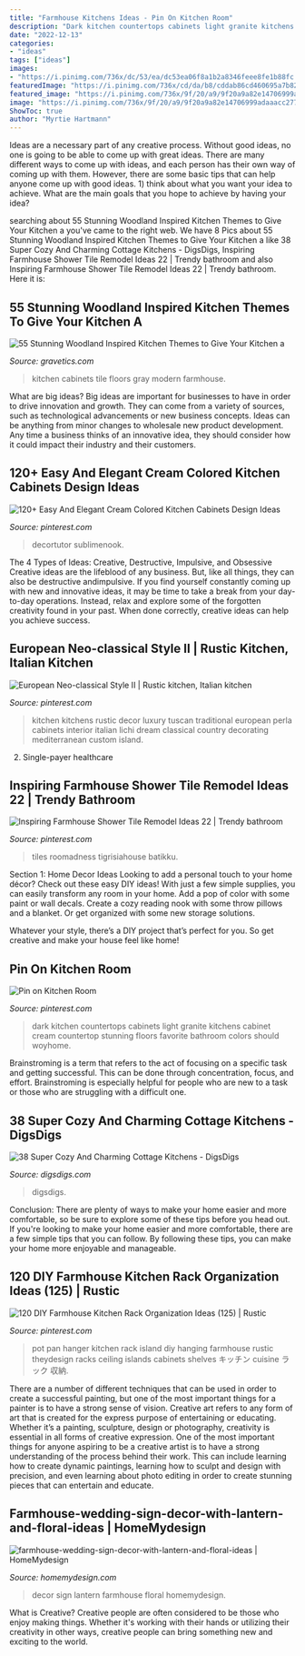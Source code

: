 ```yaml
---
title: "Farmhouse Kitchens Ideas - Pin On Kitchen Room"
description: "Dark kitchen countertops cabinets light granite kitchens cabinet cream countertop stunning floors favorite bathroom colors should woyhome"
date: "2022-12-13"
categories:
- "ideas"
tags: ["ideas"]
images:
- "https://i.pinimg.com/736x/dc/53/ea/dc53ea06f8a1b2a8346feee8fe1b88fc.jpg"
featuredImage: "https://i.pinimg.com/736x/cd/da/b8/cddab86cd460695a7b820228b16b947d.jpg"
featured_image: "https://i.pinimg.com/736x/9f/20/a9/9f20a9a82e14706999adaaacc2775d13.jpg"
image: "https://i.pinimg.com/736x/9f/20/a9/9f20a9a82e14706999adaaacc2775d13.jpg"
ShowToc: true
author: "Myrtie Hartmann"
---
```



Ideas are a necessary part of any creative process. Without good ideas, no one is going to be able to come up with great ideas. There are many different ways to come up with ideas, and each person has their own way of coming up with them. However, there are some basic tips that can help anyone come up with good ideas. 1) think about what you want your idea to achieve. What are the main goals that you hope to achieve by having your idea?

	

		
searching about 55 Stunning Woodland Inspired Kitchen Themes to Give Your Kitchen a you've came to the right web. We have 8 Pics about 55 Stunning Woodland Inspired Kitchen Themes to Give Your Kitchen a like 38 Super Cozy And Charming Cottage Kitchens - DigsDigs, Inspiring Farmhouse Shower Tile Remodel Ideas 22 | Trendy bathroom and also Inspiring Farmhouse Shower Tile Remodel Ideas 22 | Trendy bathroom. Here it is:
		
    
## 55 Stunning Woodland Inspired Kitchen Themes To Give Your Kitchen A

<img loading=lazy src="https://www.gravetics.com/wp-content/uploads/2017/09/Modern-Farmhouse-Kitchen.-Gray-tile-floors-white-cabinets..jpg" onerror="this.onerror=null;this.src='https://tse4.mm.bing.net/th?id=OIP.T3eeW0y5eLou0ha9V-oL1wHaLH&amp;pid=15.1';" alt="55 Stunning Woodland Inspired Kitchen Themes to Give Your Kitchen a">

_Source: gravetics.com_

>kitchen cabinets tile floors gray modern farmhouse. 

	

What are big ideas?
Big ideas are important for businesses to have in order to drive innovation and growth. They can come from a variety of sources, such as technological advancements or new business concepts. Ideas can be anything from minor changes to wholesale new product development. Any time a business thinks of an innovative idea, they should consider how it could impact their industry and their customers.

    
## 120+ Easy And Elegant Cream Colored Kitchen Cabinets Design Ideas

<img loading=lazy src="https://i.pinimg.com/736x/dc/53/ea/dc53ea06f8a1b2a8346feee8fe1b88fc.jpg" onerror="this.onerror=null;this.src='https://tse2.mm.bing.net/th?id=OIP.ZPC4ATAje0LNs6xltvWj7QHaJ3&amp;pid=15.1';" alt="120+ Easy And Elegant Cream Colored Kitchen Cabinets Design Ideas">

_Source: pinterest.com_

>decortutor sublimenook. 

	

The 4 Types of Ideas: Creative, Destructive, Impulsive, and Obsessive
Creative ideas are the lifeblood of any business. But, like all things, they can also be destructive andimpulsive. If you find yourself constantly coming up with new and innovative ideas, it may be time to take a break from your day-to-day operations. Instead, relax and explore some of the forgotten creativity found in your past. When done correctly, creative ideas can help you achieve success.

    
## European Neo-classical Style II | Rustic Kitchen, Italian Kitchen

<img loading=lazy src="https://i.pinimg.com/736x/fa/c2/3e/fac23eb645e017fd68ccae3daf0eb15e--old-world-kitchens-european-style.jpg" onerror="this.onerror=null;this.src='https://tse4.mm.bing.net/th?id=OIP.VBPWtKDksSJy3FUobDMj4AHaJ3&amp;pid=15.1';" alt="European Neo-classical Style II | Rustic kitchen, Italian kitchen">

_Source: pinterest.com_

>kitchen kitchens rustic decor luxury tuscan traditional european perla cabinets interior italian lichi dream classical country decorating mediterranean custom island. 

	

2. Single-payer healthcare

    
## Inspiring Farmhouse Shower Tile Remodel Ideas 22 | Trendy Bathroom

<img loading=lazy src="https://i.pinimg.com/736x/42/19/08/42190838f855528bf21eb37f147be92b.jpg" onerror="this.onerror=null;this.src='https://tse3.mm.bing.net/th?id=OIP.vrV4tl8ZeFUZIuoG7ggwTAHaLI&amp;pid=15.1';" alt="Inspiring Farmhouse Shower Tile Remodel Ideas 22 | Trendy bathroom">

_Source: pinterest.com_

>tiles roomadness tigrisiahouse batikku. 

	

Section 1: Home Decor Ideas
Looking to add a personal touch to your home décor? Check out these easy DIY ideas!
With just a few simple supplies, you can easily transform any room in your home. Add a pop of color with some paint or wall decals. Create a cozy reading nook with some throw pillows and a blanket. Or get organized with some new storage solutions.

Whatever your style, there’s a DIY project that’s perfect for you. So get creative and make your house feel like home!

    
## Pin On Kitchen Room

<img loading=lazy src="https://i.pinimg.com/736x/9f/20/a9/9f20a9a82e14706999adaaacc2775d13.jpg" onerror="this.onerror=null;this.src='https://tse4.mm.bing.net/th?id=OIP.aG04DhnQvH0o7wD3ALAkVAHaLI&amp;pid=15.1';" alt="Pin on Kitchen Room">

_Source: pinterest.com_

>dark kitchen countertops cabinets light granite kitchens cabinet cream countertop stunning floors favorite bathroom colors should woyhome. 

	

Brainstroming is a term that refers to the act of focusing on a specific task and getting successful. This can be done through concentration, focus, and effort. Brainstroming is especially helpful for people who are new to a task or those who are struggling with a difficult one.

    
## 38 Super Cozy And Charming Cottage Kitchens - DigsDigs

<img loading=lazy src="https://www.digsdigs.com/photos/super-cozy-and-charming-cottage-kitchens-22.jpg" onerror="this.onerror=null;this.src='https://tse1.mm.bing.net/th?id=OIP.DYGJf31rDyjzJJOBddL_IgAAAA&amp;pid=15.1';" alt="38 Super Cozy And Charming Cottage Kitchens - DigsDigs">

_Source: digsdigs.com_

>digsdigs. 

	

Conclusion: There are plenty of ways to make your home easier and more comfortable, so be sure to explore some of these tips before you head out.
If you're looking to make your home easier and more comfortable, there are a few simple tips that you can follow. By following these tips, you can make your home more enjoyable and manageable.

    
## 120 DIY Farmhouse Kitchen Rack Organization Ideas (125) | Rustic

<img loading=lazy src="https://i.pinimg.com/736x/cd/da/b8/cddab86cd460695a7b820228b16b947d.jpg" onerror="this.onerror=null;this.src='https://tse3.mm.bing.net/th?id=OIP.mqYFlURDn-HmBvzA-8QKAQHaLH&amp;pid=15.1';" alt="120 DIY Farmhouse Kitchen Rack Organization Ideas (125) | Rustic">

_Source: pinterest.com_

>pot pan hanger kitchen rack island diy hanging farmhouse rustic theydesign racks ceiling islands cabinets shelves キッチン cuisine ラック 収納. 

	

There are a number of different techniques that can be used in order to create a successful painting, but one of the most important things for a painter is to have a strong sense of vision.
Creative art refers to any form of art that is created for the express purpose of entertaining or educating. Whether it’s a painting, sculpture, design or photography, creativity is essential in all forms of creative expression. One of the most important things for anyone aspiring to be a creative artist is to have a strong understanding of the process behind their work. This can include learning how to create dynamic paintings, learning how to sculpt and design with precision, and even learning about photo editing in order to create stunning pieces that can entertain and educate.

    
## Farmhouse-wedding-sign-decor-with-lantern-and-floral-ideas | HomeMydesign

<img loading=lazy src="https://homemydesign.com/wp-content/uploads/2019/09/farmhouse-wedding-sign-decor-with-lantern-and-floral-ideas.jpg" onerror="this.onerror=null;this.src='https://tse1.mm.bing.net/th?id=OIP.-xNwTdmHKG2jUzbTD3JjRwHaK1&amp;pid=15.1';" alt="farmhouse-wedding-sign-decor-with-lantern-and-floral-ideas | HomeMydesign">

_Source: homemydesign.com_

>decor sign lantern farmhouse floral homemydesign. 

	

What is Creative?
Creative people are often considered to be those who enjoy making things. Whether it's working with their hands or utilizing their creativity in other ways, creative people can bring something new and exciting to the world.

